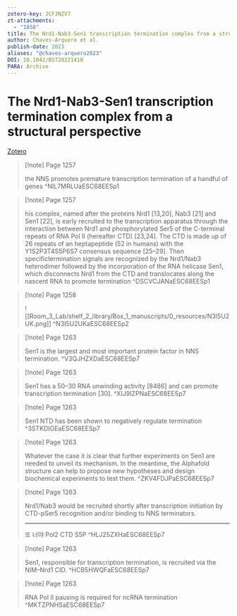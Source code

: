```yaml
---
zotero-key: JCFJNZV7
zt-attachments:
  - "1858"
title: The Nrd1-Nab3-Sen1 transcription termination complex from a structural perspective
author: Chaves-Arquero et al.
publish-date: 2023
aliases: "@chaves-arquero2023"
DOI: 10.1042/BST20221418
PARA: Archive
---
```

# The Nrd1-Nab3-Sen1 transcription termination complex from a structural perspective

[Zotero](zotero://select/library/items/JCFJNZV7) 

> [!note] Page 1257
> 
> the NNS promotes premature transcription termination of a handful of genes
> ^NIL7MRLUaESC68EESp1

> [!note] Page 1257
> 
> his complex, named after the proteins Nrd1 [13,20], Nab3 [21] and Sen1 [22], is early recruited to the transcription apparatus through the interaction between Nrd1 and phosphorylated Ser5 of the C-terminal repeats of RNA Pol II (hereafter CTD) [23,24]. The CTD is made up of 26 repeats of an heptapeptide (52 in humans) with the Y1S2P3T4S5P6S7 consensus sequence [25–29]. Then specifictermination signals are recognized by the Nrd1/Nab3 heterodimer followed by the incorporation of the RNA helicase Sen1, which disconnects Nrd1 from the CTD and translocates along the nascent RNA to promote termination
> ^DSCVCJANaESC68EESp1

> [!note] Page 1258
> 
> ![[Room_3_Lab/shelf_2_library/Box_1_manuscripts/0_resources/N3I5U2UK.png]]
> ^N3I5U2UKaESC68EESp2

> [!note] Page 1263
> 
> Sen1 is the largest and most important protein factor in NNS termination.
> ^V3QJHZXDaESC68EESp7

> [!note] Page 1263
> 
> Sen1 has a 50–30 RNA unwinding activity [8486] and can promote transcription termination [30].
> ^XIJ9IZPNaESC68EESp7

> [!note] Page 1263
> 
> Sen1 NTD has been shown to negatively regulate termination
> ^3STKDIGEaESC68EESp7

> [!note] Page 1263
> 
> Whatever the case it is clear that further experiments on Sen1 are needed to unveil its mechanism. In the meantime, the Alphafold structure can help to propose new hypotheses and design biochemical experiments to test them.
> ^ZKV4FDJPaESC68EESp7

> [!note] Page 1263
> 
> Nrd1/Nab3 would be recruited shortly after transcription initiation by CTD-pSer5 recognition and/or binding to NNS terminators.
> 
> ---
> 또 너야 Pol2 CTD S5P
> ^HLJ25ZXHaESC68EESp7

> [!note] Page 1263
> 
> Sen1, responsible for transcription termination, is recruited via the NIM–Nrd1 CID.
> ^HCB5HWQFaESC68EESp7

> [!note] Page 1263
> 
> RNA Pol II pausing is required for ncRNA termination
> ^MKTZPNHSaESC68EESp7
